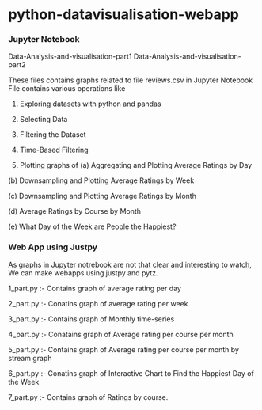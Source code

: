 # python-datavisualisation-webapp

### Jupyter Notebook
Data-Analysis-and-visualisation-part1
Data-Analysis-and-visualisation-part2

These files contains graphs related to file reviews.csv in Jupyter Notebook
File contains various operations like 

1. Exploring datasets with python and pandas

2. Selecting Data

3. Filtering the Dataset

4. Time-Based Filtering

5. Plotting graphs of 
(a) Aggregating and Plotting Average Ratings by Day 

(b) Downsampling and Plotting Average Ratings by Week

(c) Downsampling and Plotting Average Ratings by Month

(d) Average Ratings by Course by Month

(e) What Day of the Week are People the Happiest?

### Web App using Justpy

As graphs in Jupyter notrebook are not that clear and interesting to watch,
We can make webapps using justpy and pytz.

1_part.py :- Contains graph of average rating per day

2_part.py :- Conatins graph of average rating per week

3_part.py :- Contains graph of Monthly time-series

4_part.py :- Conatains graph of Average rating per course per month

5_part.py :- Contains graph of Average rating per course per month by stream graph

6_part.py :- Conatins graph of Interactive Chart to Find the Happiest Day of the Week

7_part.py :- Contains graph of Ratings by course.

